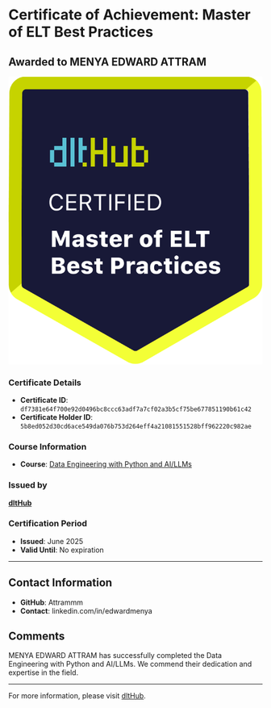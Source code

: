 
# Certificate of Achievement: Master of ELT Best Practices

## Awarded to **MENYA EDWARD ATTRAM**

![Course Image](../badges/dlt_master_elt_best_practices_badge.png)

### Certificate Details
- **Certificate ID**: `df7381e64f700e92d0496bc8ccc63adf7a7cf02a3b5cf75be677851190b61c42`
- **Certificate Holder ID**: `5b8ed052d30cd6ace549da076b753d264eff4a21081551528bff962220c982ae`

### Course Information
- **Course**: [Data Engineering with Python and AI/LLMs](https://www.youtube.com/watch?v=T23Bs75F7ZQ)

### Issued by
[**dltHub**](https://dlthub.com/) 

### Certification Period
- **Issued**: June 2025
- **Valid Until**: No expiration

---

## Contact Information
- **GitHub**: Attrammm
- **Contact**: linkedin.com/in/edwardmenya

## Comments
MENYA EDWARD ATTRAM has successfully completed the Data Engineering with Python and AI/LLMs. We commend their dedication and expertise in the field.

---

For more information, please visit [dltHub](https://dlthub.com/).
    